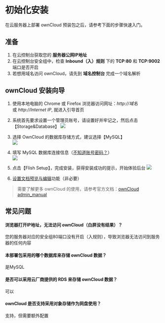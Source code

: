 # 初始化安装

在云服务器上部署 ownCloud 预装包之后，请参考下面的步骤快速入门。

## 准备

1. 在云控制台获取您的 **服务器公网IP地址** 
2. 在云控制台安全组中，检查 **Inbound（入）规则** 下的 **TCP:80** 和 **TCP:9002** 端口是否开启
3. 若想用域名访问 ownCloud，请先到 **域名控制台** 完成一个域名解析

## ownCloud 安装向导

1. 使用本地电脑的 Chrome 或 Firefox 浏览器访问网址：*http://域名* 或 *http://Internet IP*, 就进入引导首页

2. 系统首先要求设置一个管理员账号，请设置好并牢记之，然后点击【Storage&Database】
   ![](https://libs.websoft9.com/Websoft9/DocsPicture/zh/owncloud/owncloud-installsetadmin-websoft9.png)

3. 选择 OwnCloud 的数据库存储方式，建议选择【MySQL】    
   ![](https://libs.websoft9.com/Websoft9/DocsPicture/zh/owncloud/owncloud-installdb001-websoft9.png)

4. 填写 MySQL 数据库连接信息（[不知道账号密码？](/zh/stack-accounts.html#mysql)）  
   ![](https://libs.websoft9.com/Websoft9/DocsPicture/zh/owncloud/owncloud-installdb002-websoft9.jpg)

5. 点击【Flish Setup】，完成安装，获得安装成功的提示，开始体验后台
   ![](https://libs.websoft9.com/Websoft9/DocsPicture/zh/owncloud/owncloud-installcomplete-websoft9.png)

6. [设置文档预览与编辑](/zh/solution-more.md#owncloud-文件预览与编辑)功能（非必要）

> 需要了解更多 ownCloud 的使用，请参考官方文档：[ownCloud admin_manual](https://doc.owncloud.org/server/admin_manual/)

## 常见问题

#### 浏览器打开IP地址，无法访问 ownCloud（白屏没有结果）？

您的服务器对应的安全组80端口没有开启（入规则），导致浏览器无法访问到服务器的任何内容

#### 本部署包采用的哪个数据库来存储 ownCloud 数据？

是MySQL

#### 是否可以采用云厂商提供的 RDS 来存储 ownCloud 数据？

可以

#### ownCloud 是否支持采用对象存储作为网盘使用？

支持，但需要额外配置
